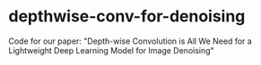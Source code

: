 # depthwise-conv-for-denoising
Code for our paper: "Depth-wise Convolution is All We Need for a Lightweight Deep Learning Model for Image Denoising"
